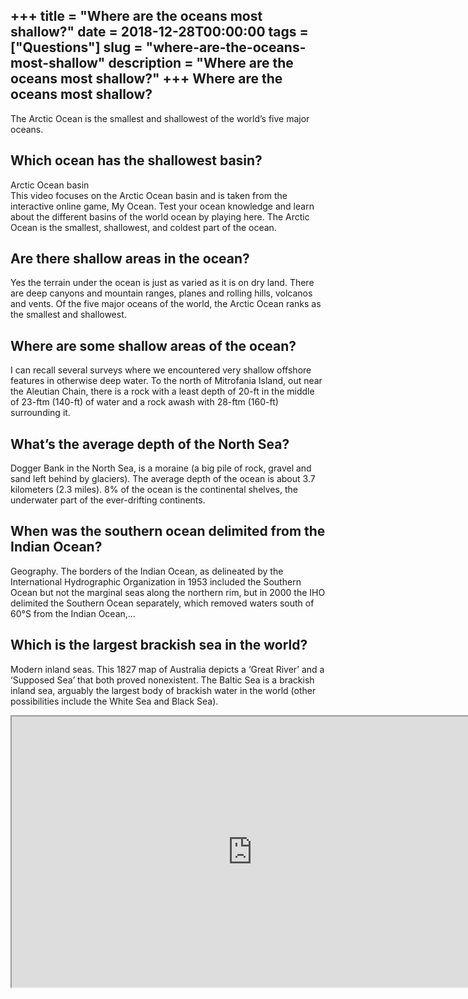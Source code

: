 +++
title = "Where are the oceans most shallow?"
date = 2018-12-28T00:00:00
tags = ["Questions"]
slug = "where-are-the-oceans-most-shallow"
description = "Where are the oceans most shallow?"
+++
Where are the oceans most shallow?
----------------------------------

The Arctic Ocean is the smallest and shallowest of the world’s five major oceans.

Which ocean has the shallowest basin?
-------------------------------------

Arctic Ocean basin  
This video focuses on the Arctic Ocean basin and is taken from the interactive online game, My Ocean. Test your ocean knowledge and learn about the different basins of the world ocean by playing here. The Arctic Ocean is the smallest, shallowest, and coldest part of the ocean.

Are there shallow areas in the ocean?
-------------------------------------

Yes the terrain under the ocean is just as varied as it is on dry land. There are deep canyons and mountain ranges, planes and rolling hills, volcanos and vents. Of the five major oceans of the world, the Arctic Ocean ranks as the smallest and shallowest.

Where are some shallow areas of the ocean?
------------------------------------------

I can recall several surveys where we encountered very shallow offshore features in otherwise deep water. To the north of Mitrofania Island, out near the Aleutian Chain, there is a rock with a least depth of 20-ft in the middle of 23-ftm (140-ft) of water and a rock awash with 28-ftm (160-ft) surrounding it.

What’s the average depth of the North Sea?
------------------------------------------

Dogger Bank in the North Sea, is a moraine (a big pile of rock, gravel and sand left behind by glaciers). The average depth of the ocean is about 3.7 kilometers (2.3 miles). 8% of the ocean is the continental shelves, the underwater part of the ever-drifting continents.

When was the southern ocean delimited from the Indian Ocean?
------------------------------------------------------------

Geography. The borders of the Indian Ocean, as delineated by the International Hydrographic Organization in 1953 included the Southern Ocean but not the marginal seas along the northern rim, but in 2000 the IHO delimited the Southern Ocean separately, which removed waters south of 60°S from the Indian Ocean,…

Which is the largest brackish sea in the world?
-----------------------------------------------

Modern inland seas. This 1827 map of Australia depicts a ‘Great River’ and a ‘Supposed Sea’ that both proved nonexistent. The Baltic Sea is a brackish inland sea, arguably the largest body of brackish water in the world (other possibilities include the White Sea and Black Sea).

<iframe allow="accelerometer; autoplay; clipboard-write; encrypted-media; gyroscope; picture-in-picture" allowfullscreen="" class="__youtube_prefs__  epyt-is-override  no-lazyload" data-no-lazy="1" data-origheight="433" data-origwidth="770" data-skipgform_ajax_framebjll="" height="433" id="_ytid_45251" loading="lazy" src="https://www.youtube.com/embed/8lIQw4BKw5I?enablejsapi=1&autoplay=0&cc_load_policy=0&cc_lang_pref=&iv_load_policy=1&loop=0&modestbranding=0&rel=1&fs=1&playsinline=0&autohide=2&theme=dark&color=red&controls=1&" title="YouTube player" width="770"></iframe>